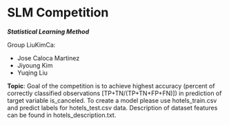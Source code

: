 # SLM Competition
***Statistical Learning Method***

Group LiuKimCa:

* Jose Caloca Martinez
* Jiyoung Kim
* Yuqing Liu


**Topic**:
Goal of the competition is to achieve highest accuracy (percent of correctly classified observations [TP+TN/(TP+TN+FP+FN)]) in prediction of target variable is_canceled. To create a model please use hotels_train.csv and predict labels for hotels_test.csv data. Description of dataset features can be found in hotels_description.txt.

